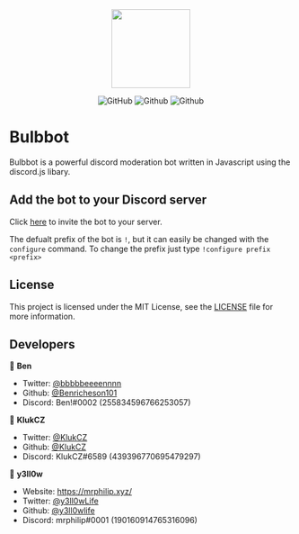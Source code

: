 <div align="center">
    <img src="https://cdn.mrphilip.xyz/bulbbot.png" width="140px" height="140px" /><br>
</div>

<div align="center">

![GitHub](https://img.shields.io/discord/742094927403679816?label=Discord&logo=Discord&logoColor=white)
![Github](https://img.shields.io/github/issues/TestersQTs/Bulbbot?color=red&label=Active%20issues&logo=github)
![Github](https://img.shields.io/github/stars/TestersQTs/Bulbbot?color=yellow&label=Stars&logo=github)

</div>


<h1>Bulbbot</h1>

Bulbbot is a powerful discord moderation bot written in Javascript using the discord.js libary.

## Add the bot to your Discord server
Click [here](https://discord.com/oauth2/authorize?client_id=755149065137815623&scope=bot&permissions=1544940655) to invite the bot to your server.

The defualt prefix of the bot is `!`, but it can easily be changed with the `configure` command. To change the prefix just type `!configure prefix <prefix>`

## License
This project is licensed under the MIT License, see the [LICENSE](https://github.com/TestersQTs/Bulbbot/blob/master/LICENSE) file for more information.


## Developers

👤 **Ben**

- Twitter: [@bbbbbeeeennnn](https://twitter.com/bbbbbeeeennnn)
- Github: [@Benricheson101](https://github.com/Benricheson101)
- Discord: Ben!#0002 (255834596766253057)

👤 **KlukCZ**

- Twitter: [@KlukCZ](https://twitter.com/KlukCZ)
- Github: [@KlukCZ](https://github.com/KlukCZ)
- Discord: KlukCZ#6589 (439396770695479297)

👤 **y3ll0w**

- Website: https://mrphilip.xyz/
- Twitter: [@y3ll0wLife](https://twitter.com/y3ll0wLife)
- Github: [@y3ll0wlife](https://github.com/y3ll0wlife)
- Discord: mrphilip#0001 (190160914765316096)
